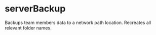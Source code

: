 # serverBackup
Backups team members data to a network path location. Recreates all relevant folder names.
